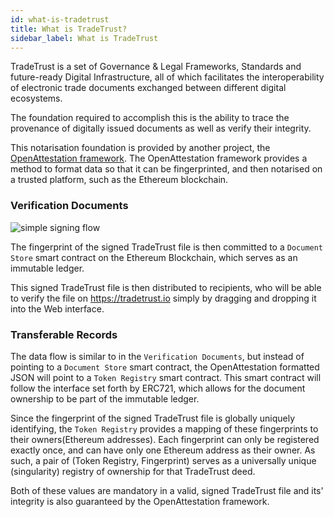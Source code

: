 ```yaml
---
id: what-is-tradetrust
title: What is TradeTrust?
sidebar_label: What is TradeTrust
---
```


TradeTrust is a set of Governance & Legal Frameworks, Standards and future-ready Digital Infrastructure, all of which facilitates the interoperability of electronic trade documents exchanged between different digital ecosystems.

The foundation required to accomplish this is the ability to trace the provenance of digitally issued documents as well as verify their integrity.

This notarisation foundation is provided by another project, the [OpenAttestation framework](https://github.com/Open-Attestation/open-attestation). The OpenAttestation framework provides a method to format data so that it can be fingerprinted, and then notarised on a trusted platform, such as the Ethereum blockchain.

### Verification Documents

![simple signing flow](/docs/introduction/simple-signing.svg)

The fingerprint of the signed TradeTrust file is then committed to a `Document Store` smart contract on the Ethereum Blockchain, which serves as an immutable ledger.

This signed TradeTrust file is then distributed to recipients, who will be able to verify the file on https://tradetrust.io simply by dragging and dropping it into the Web interface.

### Transferable Records

The data flow is similar to in the `Verification Documents`, but instead of pointing to a `Document Store` smart contract, the OpenAttestation formatted JSON will point to a `Token Registry` smart contract. This smart contract will follow the interface set forth by ERC721, which allows for the document ownership to be part of the immutable ledger.

Since the fingerprint of the signed TradeTrust file is globally uniquely identifying, the `Token Registry` provides a mapping of these fingerprints to their owners(Ethereum addresses). Each fingerprint can only be registered exactly once, and can have only one Ethereum address as their owner. As such, a pair of (Token Registry, Fingerprint) serves as a universally unique (singularity) registry of ownership for that TradeTrust deed.

Both of these values are mandatory in a valid, signed TradeTrust file and its' integrity is also guaranteed by the OpenAttestation framework.
